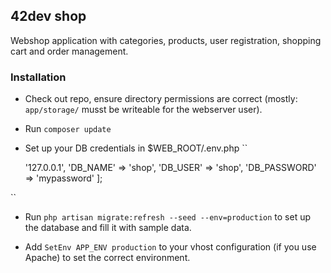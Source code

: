## 42dev shop

Webshop application with categories, products, user registration, shopping cart and order management.

### Installation

* Check out repo, ensure directory permissions are correct (mostly: `app/storage/` musst be writeable for the webserver user).

* Run `composer update`

* Set up your DB credentials in $WEB_ROOT/.env.php
``
    <?php
    return [
      'DB_HOST' => '127.0.0.1',
      'DB_NAME' => 'shop',
      'DB_USER' => 'shop',
      'DB_PASSWORD' => 'mypassword'
    ];
``

* Run `php artisan migrate:refresh --seed --env=production` to set up the database and fill it with sample data.

* Add `SetEnv APP_ENV production` to your vhost configuration (if you use Apache) to set the correct environment.